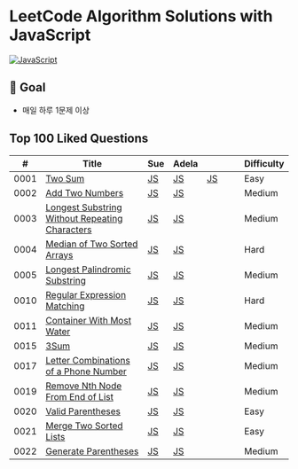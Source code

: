 # LeetCode Algorithm Solutions with JavaScript

[![JavaScript](https://img.shields.io/badge/language-JavaScript-yellow)](https://developer.mozilla.org/en-US/docs/Web/JavaScript)

## 🎯 Goal

- 매일 하루 1문제 이상

## Top 100 Liked Questions

| #    | Title                                                                                                                           | Sue    | Adela  |        |     |     | Difficulty |
| ---- | ------------------------------------------------------------------------------------------------------------------------------- | ------ | ------ | ------ | --- | --- | ---------- |
| 0001 | [Two Sum](https://leetcode.com/problems/two-sum/)                                                                               | [JS]() | [JS]() | [JS]() |     |     | Easy       |
| 0002 | [Add Two Numbers](https://leetcode.com/problems/add-two-numbers/)                                                               | [JS]() | [JS]() |        |     |     | Medium     |
| 0003 | [Longest Substring Without Repeating Characters](https://leetcode.com/problems/longest-substring-without-repeating-characters/) | [JS]() | [JS]() |        |     |     | Medium     |
| 0004 | [Median of Two Sorted Arrays](https://leetcode.com/problems/median-of-two-sorted-arrays/)                                       | [JS]() | [JS]() |        |     |     | Hard       |
| 0005 | [Longest Palindromic Substring](https://leetcode.com/problems/longest-palindromic-substring/)                                   | [JS]() | [JS]() |        |     |     | Medium     |
| 0010 | [Regular Expression Matching](https://leetcode.com/problems/regular-expression-matching)                                        | [JS]() | [JS]() |        |     |     | Hard       |
| 0011 | [Container With Most Water](https://leetcode.com/problems/container-with-most-water/)                                           | [JS]() | [JS]() |        |     |     | Medium     |
| 0015 | [3Sum](https://leetcode.com/problems/3sum/)                                                                                     | [JS]() | [JS]() |        |     |     | Medium     |
| 0017 | [Letter Combinations of a Phone Number](https://leetcode.com/problems/letter-combinations-of-a-phone-number/)                   | [JS]() | [JS]() |        |     |     | Medium     |
| 0019 | [Remove Nth Node From End of List](https://leetcode.com/problems/remove-nth-node-from-end-of-list)                              | [JS]() | [JS]() |        |     |     | Medium     |
| 0020 | [Valid Parentheses](https://leetcode.com/problems/valid-parentheses/)                                                           | [JS]() | [JS]() |        |     |     | Easy       |
| 0021 | [Merge Two Sorted Lists](https://leetcode.com/problems/merge-two-sorted-lists/)                                                 | [JS]() | [JS]() |        |     |     | Easy       |
| 0022 | [Generate Parentheses](https://leetcode.com/problems/generate-parentheses/)                                                     | [JS]() | [JS]() |        |     |     | Medium     |
